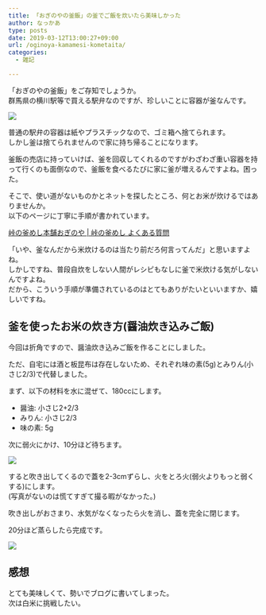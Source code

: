 ```yaml
---
title: 「おぎのやの釜飯」の釜でご飯を炊いたら美味しかった
author: なっかあ
type: posts
date: 2019-03-12T13:00:27+09:00
url: /oginoya-kamamesi-kometaita/
categories:
  - 雑記

---
```

「おぎのやの釜飯」をご存知でしょうか。  
群馬県の横川駅等で買える駅弁なのですが、珍しいことに容器が釜なんです。

![](/img/wp/20190312-kama1-1024x860.jpeg)

普通の駅弁の容器は紙やプラスチックなので、ゴミ箱へ捨てられます。  
しかし釜は捨てられませんので家に持ち帰ることになります。  
  
釜飯の売店に持っていけば、釜を回収してくれるのですがわざわざ重い容器を持って行くのも面倒なので、釜飯を食べるたびに家に釜が増えるんですよね。困った。

そこで、使い道がないものかとネットを探したところ、何とお米が炊けるではありませんか。  
以下のページに丁寧に手順が書かれています。

[峠の釜めし本舗おぎのや | 峠の釜めし よくある質問](http://www.oginoya.co.jp/tougenokamameshi/recipe.html)

「いや、釜なんだから米炊けるのは当たり前だろ何言ってんだ」と思いますよね。  
しかしですね、普段自炊をしない人間がレシピもなしに釜で米炊ける気がしないんですよね。  
だから、こういう手順が準備されているのはとてもありがたいといいますか、嬉しいですね。

## 釜を使ったお米の炊き方(醤油炊き込みご飯)

今回は折角ですので、醤油炊き込みご飯を作ることにしました。

ただ、自宅には酒と板昆布は存在しないため、それぞれ味の素(5g)とみりん(小さじ2/3)で代替しました。

まず、以下の材料を水に混ぜて、180ccにします。

* 醤油: 小さじ2+2/3
* みりん: 小さじ2/3
* 味の素: 5g

次に弱火にかけ、10分ほど待ちます。

![](/img/wp/20190312-kama2-1024x768.jpeg)

すると吹き出してくるので蓋を2-3cmずらし、火をとろ火(弱火よりもっと弱くする)にします。  
(写真がないのは慌てすぎて撮る暇がなかった。)

吹き出しがおさまり、水気がなくなったら火を消し、蓋を完全に閉じます。

20分ほど蒸らしたら完成です。  

![](/img/wp/20190312-kama3-1024x816.jpg)
## 感想

とても美味しくて、勢いでブログに書いてしまった。  
次は白米に挑戦したい。
